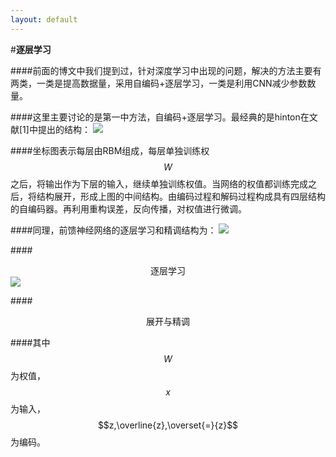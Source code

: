 ```yaml
---
layout: default 
---
```

#**逐层学习**

####前面的博文中我们提到过，针对深度学习中出现的问题，解决的方法主要有两类，一类是提高数据量，采用自编码+逐层学习，一类是利用CNN减少参数数量。

####这里主要讨论的是第一中方法，自编码+逐层学习。最经典的是hinton在文献[1]中提出的结构：
![](../images/Layer-1.jpg)

####坐标图表示每层由RBM组成，每层单独训练权$$W$$之后，将输出作为下层的输入，继续单独训练权值。当网络的权值都训练完成之后，将结构展开，形成上图的中间结构。由编码过程和解码过程构成具有四层结构的自编码器。再利用重构误差，反向传播，对权值进行微调。

####同理，前馈神经网络的逐层学习和精调结构为：
![](../images/Layer-4.jpg)

####<center>逐层学习</center>
![](../images/Layer-3.jpg)

####<center>展开与精调</center>

####其中$$W$$为权值，$$x$$为输入，$$z,\overline{z},\overset{=}{z}$$为编码。